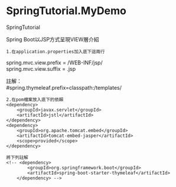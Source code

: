 # SpringTutorial.MyDemo
SpringTutorial


Spring Boot以JSP方式呈現VIEW層介紹

    1.在application.properties加入底下這兩行
    
spring.mvc.view.prefix = /WEB-INF/jsp/
<BR>
spring.mvc.view.suffix =  .jsp

註解：
<BR>
#spring.thymeleaf.prefix=classpath:/templates/
<BR>

    2.在pom檔案放入底下的依賴
    <dependency>
        <groupId>javax.servlet</groupId>
        <artifactId>jstl</artifactId>
    </dependency>
    <dependency>
        <groupId>org.apache.tomcat.embed</groupId>
        <artifactId>tomcat-embed-jasper</artifactId>
        <scope>provided</scope>
    </dependency>

    將下列註解
    <!-- <dependency>
      		<groupId>org.springframework.boot</groupId>
      		<artifactId>spring-boot-starter-thymeleaf</artifactId>
    	</dependency> -->



